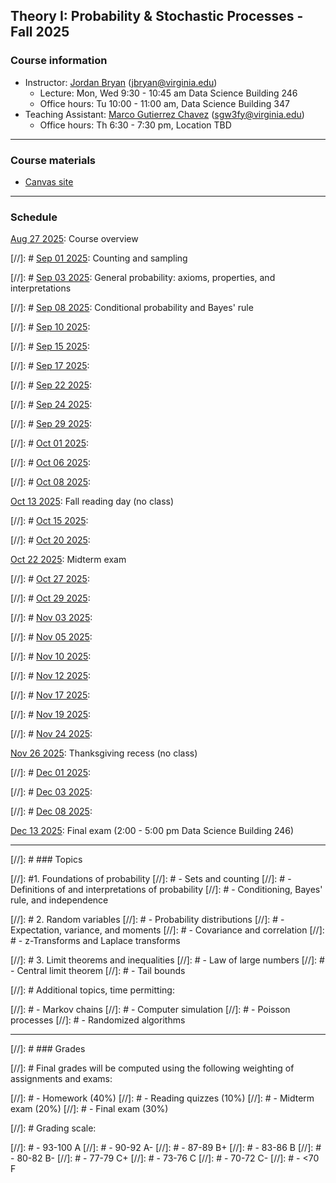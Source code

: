 ## Theory I: Probability & Stochastic Processes - Fall 2025

### Course information

- Instructor: [Jordan Bryan](https://j-g-b.github.io) (jbryan@virginia.edu)
  - Lecture: Mon, Wed 9:30 - 10:45 am Data Science Building 246
  - Office hours: Tu 10:00 - 11:00 am, Data Science Building 347
- Teaching Assistant: [Marco Gutierrez Chavez](https://datascience.virginia.edu/people/marco-gutierrez-chavez) (sgw3fy@virginia.edu)
  - Office hours: Th 6:30 - 7:30 pm, Location TBD

--------------

### Course materials

- [Canvas site](https://canvas.its.virginia.edu/courses/152505)

--------------

### Schedule

<u>Aug 27 2025</u>: Course overview

[//]: # <u>Sep 01 2025</u>: Counting and sampling

[//]: # <u>Sep 03 2025</u>: General probability: axioms, properties, and interpretations

[//]: # <u>Sep 08 2025</u>: Conditional probability and Bayes' rule

[//]: # <u>Sep 10 2025</u>:

[//]: # <u>Sep 15 2025</u>:

[//]: # <u>Sep 17 2025</u>:

[//]: # <u>Sep 22 2025</u>:

[//]: # <u>Sep 24 2025</u>:

[//]: # <u>Sep 29 2025</u>:

[//]: # <u>Oct 01 2025</u>:

[//]: # <u>Oct 06 2025</u>:

[//]: # <u>Oct 08 2025</u>:

<u>Oct 13 2025</u>: Fall reading day (no class)

[//]: # <u>Oct 15 2025</u>:

[//]: # <u>Oct 20 2025</u>:

<u>Oct 22 2025</u>: Midterm exam

[//]: # <u>Oct 27 2025</u>:

[//]: # <u>Oct 29 2025</u>:

[//]: # <u>Nov 03 2025</u>:

[//]: # <u>Nov 05 2025</u>:

[//]: # <u>Nov 10 2025</u>:

[//]: # <u>Nov 12 2025</u>:

[//]: # <u>Nov 17 2025</u>:

[//]: # <u>Nov 19 2025</u>:

[//]: # <u>Nov 24 2025</u>:

<u>Nov 26 2025</u>: Thanksgiving recess (no class)

[//]: # <u>Dec 01 2025</u>:

[//]: # <u>Dec 03 2025</u>:

[//]: # <u>Dec 08 2025</u>:

<u>Dec 13 2025</u>: Final exam (2:00 - 5:00 pm Data Science Building 246)


--------------

[//]: # ### Topics

[//]: #1. Foundations of probability
[//]: #    - Sets and counting
[//]: #    - Definitions of and interpretations of probability
[//]: #    - Conditioning, Bayes' rule, and independence

[//]: # 2. Random variables
[//]: #    - Probability distributions
[//]: #    - Expectation, variance, and moments
[//]: #    - Covariance and correlation
[//]: #    - z-Transforms and Laplace transforms

[//]: # 3. Limit theorems and inequalities
[//]: #    - Law of large numbers
[//]: #    - Central limit theorem
[//]: #    - Tail bounds
  
[//]: # Additional topics, time permitting:

[//]: # - Markov chains
[//]: # - Computer simulation
[//]: # - Poisson processes
[//]: # - Randomized algorithms

--------------

[//]: # ### Grades

[//]: # Final grades will be computed using the following weighting of assignments and exams:

[//]: # - Homework (40%)
[//]: # - Reading quizzes (10%)
[//]: # - Midterm exam (20%)
[//]: # - Final exam (30%)

[//]: # Grading scale:

[//]: # - 93-100 A
[//]: # - 90-92 A-
[//]: # - 87-89 B+
[//]: # - 83-86 B
[//]: # - 80-82 B-
[//]: # - 77-79 C+
[//]: # - 73-76 C
[//]: # - 70-72 C-
[//]: # - <70 F


